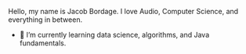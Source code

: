 Hello, my name is Jacob Bordage. I love Audio, Computer Science, and everything in between. 
- 🌱 I’m currently learning data science, algorithms, and Java fundamentals.
